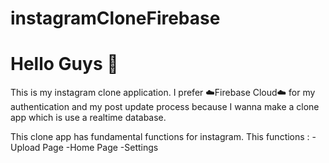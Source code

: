 # instagramCloneFirebase
# Hello Guys 👋

This is my instagram clone application. 
I prefer ☁️Firebase Cloud☁️ for my authentication and my post update process because I wanna make a clone app which is use a realtime database.


This clone app has fundamental functions for instagram. This functions :
-Upload Page
-Home Page
-Settings


